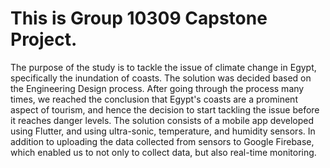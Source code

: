 # This is Group 10309 Capstone Project.

The purpose of the study is to tackle the issue of climate change in Egypt, specifically the inundation of coasts.
The solution was decided based on the Engineering Design process. After going through the process many times, we reached the conclusion that Egypt's coasts are a prominent aspect of tourism, and hence the decision to start tackling the issue before it reaches danger levels.
The solution consists of a mobile app developed using Flutter, and using ultra-sonic, temperature, and humidity sensors. In addition to uploading the data collected from sensors to Google Firebase, which enabled us to not only to collect data, but also real-time monitoring. 
